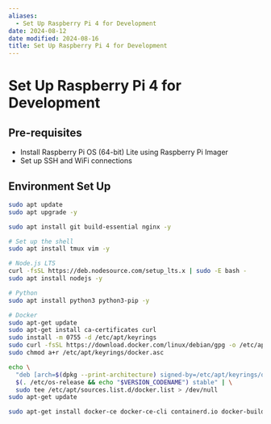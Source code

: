 ```yaml
---
aliases:
  - Set Up Raspberry Pi 4 for Development
date: 2024-08-12
date modified: 2024-08-16
title: Set Up Raspberry Pi 4 for Development
---
```


# Set Up Raspberry Pi 4 for Development

## Pre-requisites

- Install Raspberry Pi OS (64-bit) Lite using Raspberry Pi Imager
- Set up SSH and WiFi connections

## Environment Set Up

```bash
sudo apt update
sudo apt upgrade -y

sudo apt install git build-essential nginx -y

# Set up the shell
sudo apt install tmux vim -y

# Node.js LTS
curl -fsSL https://deb.nodesource.com/setup_lts.x | sudo -E bash -
sudo apt install nodejs -y

# Python
sudo apt install python3 python3-pip -y

# Docker
sudo apt-get update
sudo apt-get install ca-certificates curl
sudo install -m 0755 -d /etc/apt/keyrings
sudo curl -fsSL https://download.docker.com/linux/debian/gpg -o /etc/apt/keyrings/docker.asc
sudo chmod a+r /etc/apt/keyrings/docker.asc

echo \
  "deb [arch=$(dpkg --print-architecture) signed-by=/etc/apt/keyrings/docker.asc] https://download.docker.com/linux/debian \
  $(. /etc/os-release && echo "$VERSION_CODENAME") stable" | \
  sudo tee /etc/apt/sources.list.d/docker.list > /dev/null
sudo apt-get update

sudo apt-get install docker-ce docker-ce-cli containerd.io docker-buildx-plugin docker-compose-plugin -y
```
